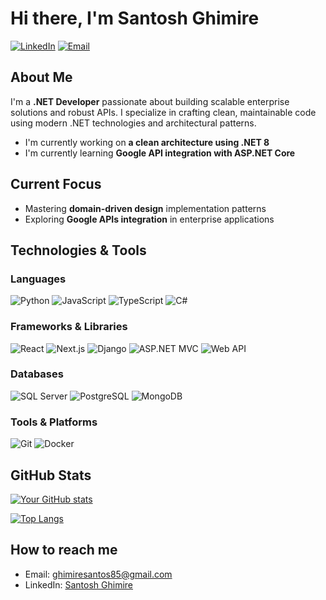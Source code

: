 # Hi there, I'm Santosh Ghimire

[![LinkedIn](https://img.shields.io/badge/-LinkedIn-0077B5?style=flat-square&logo=Linkedin&logoColor=white)](https://www.linkedin.com/in/santos-ghimire-561bb2185/)
[![Email](https://img.shields.io/badge/-Email-D14836?style=flat-square&logo=Gmail&logoColor=white)](mailto:ghimiresantos85@gmail.com)

## About Me

I'm a **.NET Developer** passionate about building scalable enterprise solutions and robust APIs. I specialize in crafting clean, maintainable code using modern .NET technologies and architectural patterns.

- I'm currently working on **a clean architecture using .NET 8**
- I'm currently learning **Google API integration with ASP.NET Core**

## Current Focus
- Mastering **domain-driven design** implementation patterns
- Exploring **Google APIs integration** in enterprise applications

## Technologies & Tools

### Languages
![Python](https://img.shields.io/badge/-Python-3776AB?style=flat-square&logo=Python&logoColor=white)
![JavaScript](https://img.shields.io/badge/-JavaScript-F7DF1E?style=flat-square&logo=JavaScript&logoColor=black)
![TypeScript](https://img.shields.io/badge/-TypeScript-3178C6?style=flat-square&logo=TypeScript&logoColor=white)
![C#](https://img.shields.io/badge/-C%23-239120?style=flat-square&logo=c-sharp&logoColor=white)


### Frameworks & Libraries
![React](https://img.shields.io/badge/-React-61DAFB?style=flat-square&logo=React&logoColor=black)
![Next.js](https://img.shields.io/badge/Next.js-000000?style=flat-square&logo=nextdotjs&logoColor=white)
![Django](https://img.shields.io/badge/-Django-092E20?style=flat-square&logo=Django&logoColor=white)
![ASP.NET MVC](https://img.shields.io/badge/ASP.NET_MVC-5C2D91?style=flat-square&logo=.net&logoColor=white)
![Web API](https://img.shields.io/badge/Web_API-008080?style=flat-square&logo=.net&logoColor=white)

### Databases
![SQL Server](https://img.shields.io/badge/SQL_Server-CC2927?style=flat-square&logo=microsoft-sql-server&logoColor=white)
![PostgreSQL](https://img.shields.io/badge/PostgreSQL-4169E1?style=flat-square&logo=postgresql&logoColor=white)
![MongoDB](https://img.shields.io/badge/MongoDB-47A248?style=flat-square&logo=mongodb&logoColor=white)


### Tools & Platforms
![Git](https://img.shields.io/badge/-Git-F05032?style=flat-square&logo=Git&logoColor=white)
![Docker](https://img.shields.io/badge/-Docker-2496ED?style=flat-square&logo=Docker&logoColor=white)


## GitHub Stats

[![Your GitHub stats](https://github-readme-stats.vercel.app/api?username=santos-g85&show_icons=true&theme=radical)](https://github.com/santos-g85)

[![Top Langs](https://github-readme-stats.vercel.app/api/top-langs/?username=santos-g85&layout=compact&theme=radical)](https://github.com/santos-g85)

## How to reach me

- Email: [ghimiresantos85@gmail.com](mailto:ghimiresantos85@gmail.com)
- LinkedIn: [Santosh Ghimire](https://www.linkedin.com/in/santos-ghimire-561bb2185/)
